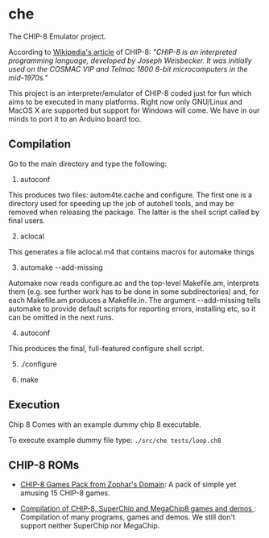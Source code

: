 # che

The CHIP-8 Emulator project.

According to [Wikipedia's article](https://en.wikipedia.org/wiki/CHIP-8) of CHIP-8: *"CHIP-8 is an interpreted programming language, developed by Joseph Weisbecker. It was initially used on the COSMAC VIP and Telmac 1800 8-bit microcomputers in the mid-1970s."*

This project is an interpreter/emulator of CHIP-8 coded just for fun which aims to be executed in many platforms. Right now only GNU/Linux and MacOS X are supported but support for Windows will come. We have in our minds to port it to an Arduino board too.

## Compilation

Go to the main directory and type the following:

1. autoconf

This produces two files: autom4te.cache and configure. The first one is a directory used for speeding up the job of autohell tools, and may be removed when releasing the package. The latter is the shell script called by final users.

2. aclocal

This generates a file aclocal.m4 that contains macros for automake things

3. automake --add-missing

Automake now reads configure.ac and the top-level Makefile.am, interprets them (e.g. see further work has to be done in some subdirectories) and, for each Makefile.am produces a Makefile.in. The argument --add-missing tells automake to provide default scripts for reporting errors, installing etc, so it can be omitted in the next runs.

4. autoconf

This produces the final, full-featured configure shell script.

5. ./configure

6. make

## Execution

Chip 8 Comes with an example dummy chip 8 executable.

To execute example dummy file type:
	`./src/che tests/loop.ch8`

## CHIP-8 ROMs

* [CHIP-8 Games Pack from Zophar's Domain](http://www.zophar.net/pdroms/chip8/chip-8-games-pack.html): A pack of simple yet amusing 15 CHIP-8 games.

* [Compilation of CHIP-8, SuperChip and MegaChip8 games and demos ](http://www.chip8.com/?page=109): Compilation of many programs, games and demos. We still don't support neither SuperChip nor MegaChip.
